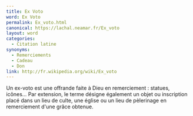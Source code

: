```yaml
---
title: Ex Voto
word: Ex Voto
permalink: Ex_voto.html
canonical: https://lachal.neamar.fr/Ex_voto
layout: word
categories:
  - Citation latine
synonyms:
  - Remerciements
  - Cadeau
  - Don
link: http://fr.wikipedia.org/wiki/Ex_voto
---
```


Un ex-voto est une offrande faite à Dieu en remerciement : statues, icônes… Par extension, le terme désigne également un objet ou inscription placé dans un lieu de culte, une église ou un lieu de pèlerinage en remerciement d'une grâce obtenue.

